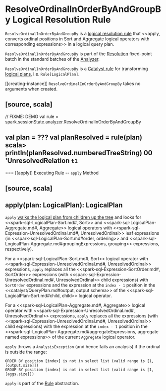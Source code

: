 # ResolveOrdinalInOrderByAndGroupBy Logical Resolution Rule

`ResolveOrdinalInOrderByAndGroupBy` is a [logical resolution rule](../Analyzer.md#batches) that <<apply, converts ordinal positions in Sort and Aggregate logical operators with corresponding expressions>>  in a logical query plan.

`ResolveOrdinalInOrderByAndGroupBy` is part of the [Resolution](../Analyzer.md#Resolution) fixed-point batch in the standard batches of the [Analyzer](../Analyzer.md).

`ResolveOrdinalInOrderByAndGroupBy` is a [Catalyst rule](../catalyst/Rule.md) for transforming [logical plans](../logical-operators/LogicalPlan.md), i.e. `Rule[LogicalPlan]`.

[[creating-instance]]
`ResolveOrdinalInOrderByAndGroupBy` takes no arguments when created.

[source, scala]
----
// FIXME: DEMO
val rule = spark.sessionState.analyzer.ResolveOrdinalInOrderByAndGroupBy

val plan = ???
val planResolved = rule(plan)
scala> println(planResolved.numberedTreeString)
00 'UnresolvedRelation `t1`
----

=== [[apply]] Executing Rule -- `apply` Method

[source, scala]
----
apply(plan: LogicalPlan): LogicalPlan
----

`apply` [walks the logical plan from children up the tree](catalyst/TreeNode.md#transformUp) and looks for <<spark-sql-LogicalPlan-Sort.md#, Sort>> and <<spark-sql-LogicalPlan-Aggregate.md#, Aggregate>> logical operators with <<spark-sql-Expression-UnresolvedOrdinal.md#, UnresolvedOrdinal>> leaf expressions (in <<spark-sql-LogicalPlan-Sort.md#order, ordering>> and <<spark-sql-LogicalPlan-Aggregate.md#groupingExpressions, grouping>> expressions, respectively).

For a <<spark-sql-LogicalPlan-Sort.md#, Sort>> logical operator with <<spark-sql-Expression-UnresolvedOrdinal.md#, UnresolvedOrdinal>> expressions, `apply` replaces all the <<spark-sql-Expression-SortOrder.md#, SortOrder>> expressions (with <<spark-sql-Expression-UnresolvedOrdinal.md#, UnresolvedOrdinal>> child expressions) with `SortOrder` expressions and the expression at the `index - 1` position in the <<catalyst/QueryPlan.md#output, output schema>> of the <<spark-sql-LogicalPlan-Sort.md#child, child>> logical operator.

For a <<spark-sql-LogicalPlan-Aggregate.md#, Aggregate>> logical operator with <<spark-sql-Expression-UnresolvedOrdinal.md#, UnresolvedOrdinal>> expressions, `apply` replaces all the expressions (with <<spark-sql-Expression-UnresolvedOrdinal.md#, UnresolvedOrdinal>> child expressions) with the expression at the `index - 1` position in the <<spark-sql-LogicalPlan-Aggregate.md#aggregateExpressions, aggregate named expressions>> of the current `Aggregate` logical operator.

`apply` throws a `AnalysisException` (and hence fails an analysis) if the ordinal is outside the range:

```
ORDER BY position [index] is not in select list (valid range is [1, [output.size]])
GROUP BY position [index] is not in select list (valid range is [1, [aggs.size]])
```

`apply` is part of the [Rule](catalyst/Rule.md#apply) abstraction.
